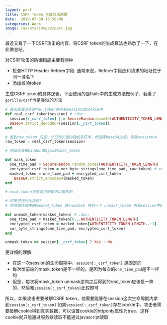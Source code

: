 ```yaml
---
layout: post
title: CSRF Token 生成方法原理
date:  2019-07-30 16:50:06
categories: Work
image: /assets/images/post.jpg
---
```


最近又看了一下CSRF攻击的内容，将CSRF token的生成算法也熟悉了一下，在此做总结。

对CSRF攻击的防御措施主要有两种

- 检查HTTP Header Referer字段: 通常来说，Referer字段应和请求的地址位于同一域名下
- 添加校验token

生成CSRF token的具体逻辑，下面使用的是Rails中的生成方法做例子，我看了`gorilla/csrf`也是类似的方法

```ruby
# 首先生成真实的raw_token并存到session或cookie中
def real_csrf_token(session) # :doc:
  session[:_csrf_token] ||= SecureRandom.base64(AUTHENTICITY_TOKEN_LENGTH)
  Base64.strict_decode64(session[:_csrf_token])
end

# 看到raw_token 只是一个已知长度的随机字符串，然后再base64之后，存到session中
raw_token = real_csrf_token(session)

# 构造给表单hidden或ajax的mask_token

def mask_token
  one_time_pad = SecureRandom.random_bytes(AUTHENTICITY_TOKEN_LENGTH)
  encrypted_csrf_token = xor_byte_strings(one_time_pad, raw_token) # xor计算
  masked_token = one_time_pad + encrypted_csrf_token
	Base64.strict_encode64(masked_token)
end

# mask_token在前端页面是可以看到的

# 如果进行对比校验?
# 将前端传过来的masked_token 进行unmask 得到一个 unmask_token 再和session中的session[:_csrf_token]进行比较，相等说明校验通过,unmask 的过程就是mask的逆向过程

def unmask_token(masked_token) # :doc:
  one_time_pad = masked_token[0...AUTHENTICITY_TOKEN_LENGTH]
  encrypted_csrf_token = masked_token[AUTHENTICITY_TOKEN_LENGTH..-1]
  xor_byte_strings(one_time_pad, encrypted_csrf_token)
end

unmask_token == session[:_csrf_token] ? Yes : No
```

更详细的理解:

- 在这一次session的生命周期中，`session[:_csrf_token]` 是固定的
- 每次给前端的mask_token是不一样的，是因为每次的`one_time_pad`是不一样的
- 但是，每次将mask_token unmask逆向之后得到的real_token应该是一样的，然后和`session[:_csrf_token]`比较即可

所以，如果攻击者要破解CSRF token，他需要能够在session这次生命周期内拿到`session[:_csrf_token]`
如果`session[:_csrf_token]`存在cookie中，攻击者需要破解cookie得到真实数据，可以设置cookie的httponly属性为true，这样cookie就只能通过服务器读取不能通过javascript读取

